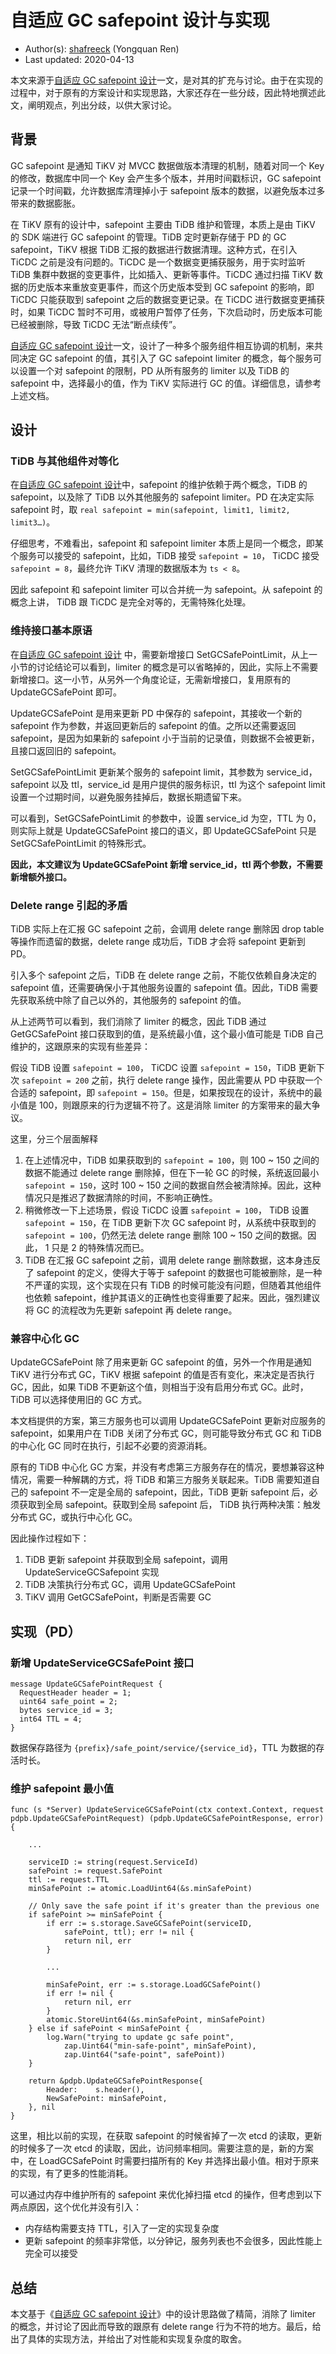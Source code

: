# 自适应 GC safepoint 设计与实现

- Author(s): [shafreeck](https://github.com/shafreeck) (Yongquan Ren)
- Last updated: 2020-04-13

本文来源于[自适应 GC safepoint 设计](./2020-04-13-ticdc-auto-gc-safepoint-1-cn.md)一文，是对其的扩充与讨论。由于在实现的过程中，对于原有的方案设计和实现思路，大家还存在一些分歧，因此特地撰述此文，阐明观点，列出分歧，以供大家讨论。

## 背景

GC safepoint 是通知 TiKV 对 MVCC 数据做版本清理的机制，随着对同一个 Key 的修改，数据库中同一个 Key 会产生多个版本，并用时间戳标识，GC safepoint 记录一个时间戳，允许数据库清理掉小于 safepoint 版本的数据，以避免版本过多带来的数据膨胀。

在 TiKV 原有的设计中，safepoint 主要由 TiDB 维护和管理，本质上是由 TiKV 的 SDK 端进行 GC safepoint 的管理。TiDB 定时更新存储于 PD 的 GC safepoint，TiKV 根据 TiDB 汇报的数据进行数据清理。这种方式，在引入 TiCDC 之前是没有问题的。TiCDC 是一个数据变更捕获服务，用于实时监听 TiDB 集群中数据的变更事件，比如插入、更新等事件。TiCDC 通过扫描 TiKV 数据的历史版本来重放变更事件，而这个历史版本受到 GC safepoint 的影响，即 TiCDC 只能获取到 safepoint 之后的数据变更记录。在 TiCDC 进行数据变更捕获时，如果 TiCDC 暂时不可用，或被用户暂停了任务，下次启动时，历史版本可能已经被删除，导致 TiCDC 无法“断点续传”。

[自适应 GC safepoint 设计](./2020-04-13-ticdc-auto-gc-safepoint-1-cn.md)一文，设计了一种多个服务组件相互协调的机制，来共同决定 GC safepoint 的值，其引入了 GC safepoint limiter 的概念，每个服务可以设置一个对 safepoint 的限制，PD 从所有服务的 limiter 以及 TiDB 的 safepoint 中，选择最小的值，作为 TiKV 实际进行 GC 的值。详细信息，请参考上述文档。

## 设计

### TiDB 与其他组件对等化

在[自适应 GC safepoint 设计](./2020-04-13-ticdc-auto-gc-safepoint-1-cn.md)中，safepoint 的维护依赖于两个概念，TiDB 的 safepoint，以及除了 TiDB 以外其他服务的 safepoint limiter。PD 在决定实际 safepoint 时，取 `real safepoint = min(safepoint, limit1, limit2, limit3…)`。

仔细思考，不难看出，safepoint 和 safepoint limiter 本质上是同一个概念，即某个服务可以接受的 safepoint，比如，TiDB 接受 `safepoint = 10`， TiCDC 接受 `safepoint = 8`，最终允许 TiKV 清理的数据版本为 `ts < 8`。

因此 safepoint 和 safepoint limiter 可以合并统一为 safepoint。从 safepoint 的概念上讲， TiDB 跟 TiCDC 是完全对等的，无需特殊化处理。

### 维持接口基本原语

在[自适应 GC safepoint 设计](./2020-04-13-ticdc-auto-gc-safepoint-1-cn.md) 中，需要新增接口 SetGCSafePointLimit，从上一小节的讨论结论可以看到，limiter 的概念是可以省略掉的，因此，实际上不需要新增接口。这一小节，从另外一个角度论证，无需新增接口，复用原有的 UpdateGCSafePoint 即可。

UpdateGCSafePoint 是用来更新 PD 中保存的 safepoint，其接收一个新的 safepoint 作为参数，并返回更新后的 safepoint 的值。之所以还需要返回 safepoint，是因为如果新的 safepoint 小于当前的记录值，则数据不会被更新，且接口返回旧的 safepoint。

SetGCSafePointLimit 更新某个服务的 safepoint limit，其参数为 service_id，safepoint 以及 ttl，service_id 是用户提供的服务标识，ttl 为这个 safepoint limit 设置一个过期时间，以避免服务挂掉后，数据长期遗留下来。

可以看到，SetGCSafePointLimit 的参数中，设置 service_id 为空，TTL 为 0，则实际上就是 UpdateGCSafePoint 接口的语义，即 UpdateGCSafePoint 只是 SetGCSafePointLimit 的特殊形式。

**因此，本文建议为 UpdateGCSafePoint 新增 service_id，ttl 两个参数，不需要新增额外接口。**

### Delete range 引起的矛盾

TiDB 实际上在汇报 GC safepoint 之前，会调用 delete range 删除因 drop table 等操作而遗留的数据，delete range 成功后，TiDB 才会将 safepoint 更新到 PD。

引入多个 safepoint 之后，TiDB 在 delete range 之前，不能仅依赖自身决定的 safepoint 值，还需要确保小于其他服务设置的 safepoint 值。因此，TiDB 需要先获取系统中除了自己以外的，其他服务的 safepoint 的值。

从上述两节可以看到，我们消除了 limiter 的概念，因此 TiDB 通过 GetGCSafePoint 接口获取到的值，是系统最小值，这个最小值可能是 TiDB 自己维护的，这跟原来的实现有些差异：

假设 TiDB 设置 `safepoint = 100`， TiCDC 设置 `safepoint = 150`，TiDB 更新下次 `safepoint = 200` 之前，执行 delete range 操作，因此需要从 PD 中获取一个合适的 safepoint，即 `safepoint = 150`。但是，如果按现在的设计，系统中的最小值是 100，则跟原来的行为逻辑不符了。这是消除 limiter 的方案带来的最大争议。

这里，分三个层面解释

1. 在上述情况中，TiDB 如果获取到的 `safepoint = 100`，则 100 ~ 150 之间的数据不能通过 delete range 删除掉，但在下一轮 GC 的时候，系统返回最小 `safepoint = 150`，这时 100 ~ 150 之间的数据自然会被清除掉。因此，这种情况只是推迟了数据清除的时间，不影响正确性。
2. 稍微修改一下上述场景，假设 TiCDC 设置 `safepoint = 100`， TiDB 设置 `safepoint = 150`，在 TiDB 更新下次 GC safepoint 时，从系统中获取到的 `safepoint = 100`，仍然无法 delete range 删除 100 ~ 150 之间的数据。因此， 1 只是 2 的特殊情况而已。
3. TiDB 在汇报 GC safepoint 之前，调用 delete range 删除数据，这本身违反了 safepoint 的定义，使得大于等于 safepoint 的数据也可能被删除，是一种不严谨的实现，这个实现在只有 TiDB 的时候可能没有问题，但随着其他组件也依赖 safepoint，维护其语义的正确性也变得重要了起来。因此，强烈建议将 GC 的流程改为先更新 safepoint 再 delete range。

### 兼容中心化 GC

UpdateGCSafePoint 除了用来更新 GC safepoint 的值，另外一个作用是通知 TiKV 进行分布式 GC，TiKV 根据 safepoint 的值是否有变化，来决定是否执行 GC，因此，如果 TiDB 不更新这个值，则相当于没有启用分布式 GC。此时，TiDB 可以选择使用旧的 GC 方式。

本文档提供的方案，第三方服务也可以调用 UpdateGCSafePoint 更新对应服务的 safepoint，如果用户在 TiDB 关闭了分布式 GC，则可能导致分布式 GC 和 TiDB 的中心化 GC 同时在执行，引起不必要的资源消耗。

原有的 TiDB 中心化 GC 方案，并没有考虑第三方服务存在的情况，要想兼容这种情况，需要一种解耦的方式，将 TiDB 和第三方服务关联起来。TiDB 需要知道自己的 safepoint 不一定是全局的 safepoint，因此，TiDB 更新 safepoint 后，必须获取到全局 safepoint。获取到全局 safepoint 后， TiDB 执行两种决策：触发分布式 GC，或执行中心化 GC。

因此操作过程如下：

1. TiDB 更新 safepoint 并获取到全局 safepoint，调用 UpdateServiceGCSafepoint 实现
2. TiDB 决策执行分布式 GC，调用 UpdateGCSafePoint
3. TiKV 调用 GetGCSafePoint，判断是否需要 GC

## 实现（PD）

### 新增 UpdateServiceGCSafePoint 接口

```
message UpdateGCSafePointRequest {
  RequestHeader header = 1;
  uint64 safe_point = 2;
  bytes service_id = 3;
  int64 TTL = 4;
}
```

数据保存路径为 `{prefix}/safe_point/service/{service_id}`，TTL 为数据的存活时长。

### 维护 safepoint 最小值

```golang
func (s *Server) UpdateServiceGCSafePoint(ctx context.Context, request pdpb.UpdateGCSafePointRequest) (pdpb.UpdateGCSafePointResponse, error) {

    ...

    serviceID := string(request.ServiceId)
    safePoint := request.SafePoint
    ttl := request.TTL
    minSafePoint := atomic.LoadUint64(&s.minSafePoint)

    // Only save the safe point if it's greater than the previous one
    if safePoint >= minSafePoint {
        if err := s.storage.SaveGCSafePoint(serviceID,
            safePoint, ttl); err != nil {
            return nil, err
        }

        ...

        minSafePoint, err := s.storage.LoadGCSafePoint()
        if err != nil {
            return nil, err
        }
        atomic.StoreUint64(&s.minSafePoint, minSafePoint)
    } else if safePoint < minSafePoint {
        log.Warn("trying to update gc safe point",
            zap.Uint64("min-safe-point", minSafePoint),
            zap.Uint64("safe-point", safePoint))
    }

    return &pdpb.UpdateGCSafePointResponse{
        Header:    s.header(),
        NewSafePoint: minSafePoint,
    }, nil
}
```

这里，相比以前的实现，在获取 safepoint 的时候省掉了一次 etcd 的读取，更新的时候多了一次 etcd 的读取，因此，访问频率相同。需要注意的是，新的方案中，在 LoadGCSafePoint 时需要扫描所有的 Key 并选择出最小值。相对于原来的实现，有了更多的性能消耗。

可以通过内存中维护所有的 safepoint 来优化掉扫描 etcd 的操作，但考虑到以下两点原因，这个优化并没有引入：

- 内存结构需要支持 TTL，引入了一定的实现复杂度
- 更新 safepoint 的频率非常低，以分钟记，服务列表也不会很多，因此性能上完全可以接受

## 总结

本文基于《[自适应 GC safepoint 设计](./2020-04-13-ticdc-auto-gc-safepoint-1-cn.md)》中的设计思路做了精简，消除了 limiter 的概念，并讨论了因此而导致的跟原有 delete range 行为不符的地方。最后，给出了具体的实现方法，并给出了对性能和实现复杂度的取舍。
